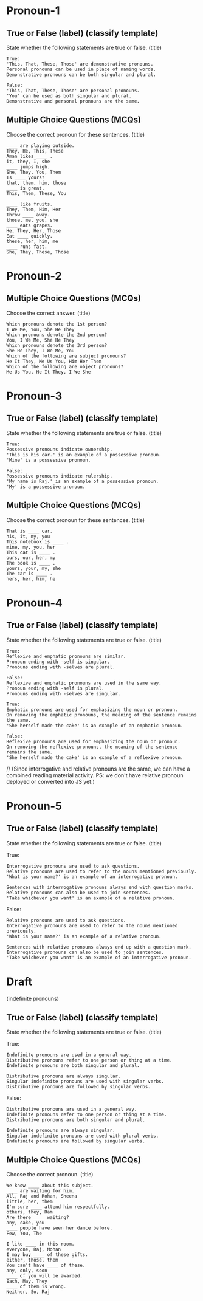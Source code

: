 # Pronoun-1

## True or False (label) (classify template)

State whether the following statements are true or false. (title)

```
True:
'This, That, These, Those' are demonstrative pronouns.
Personal pronouns can be used in place of naming words.
Demonstrative pronouns can be both singular and plural.

False:
'This, That, These, Those' are personal pronouns.
'You' can be used as both singular and plural.
Demonstrative and personal pronouns are the same.
```

## Multiple Choice Questions (MCQs)

Choose the correct pronoun for these sentences. (title)

```
____ are playing outside.
They, He, This, These
Aman likes ____ .
it, they, I, she
____ jumps high.
She, They, You, Them
Is ____ yours?
that, them, him, those
____ is great.
This, Them, These, You
```

```
____ like fruits.
They, Them, Him, Her
Throw ____ away.
those, me, you, she
____ eats grapes.
He, They, Her, Those
Eat ____ quickly.
these, her, him, me
____ runs fast.
She, They, These, Those
```

# Pronoun-2

## Multiple Choice Questions (MCQs)

Choose the correct answer. (title)

```
Which pronouns denote the 1st person?
I We Me, You, She He They
Which pronouns denote the 2nd person?
You, I We Me, She He They
Which pronouns denote the 3rd person?
She He They, I We Me, You
Which of the following are subject pronouns?
He It They, Me Us You, Him Her Them
Which of the following are object pronouns?
Me Us You, He It They, I We She
```

# Pronoun-3

## True or False (label) (classify template)

State whether the following statements are true or false. (title)

```
True:
Possessive pronouns indicate ownership.
'This is his car.' is an example of a possessive pronoun.
'Mine' is a possessive pronoun.

False:
Possessive pronouns indicate rulership.
'My name is Raj.' is an example of a possessive pronoun.
'My' is a possessive pronoun.
```

## Multiple Choice Questions (MCQs)

Choose the correct pronoun for these sentences. (title)

```
That is ____ car.
his, it, my, you
This notebook is ____ .
mine, my, you, her
This cat is ____ .
ours, our, her, my
The book is ____ .
yours, your, my, she
The car is ____ .
hers, her, him, he
```

# Pronoun-4

## True or False (label) (classify template)

State whether the following statements are true or false. (title)

```
True:
Reflexive and emphatic pronouns are similar.
Pronoun ending with -self is singular.
Pronouns ending with -selves are plural.

False:
Reflexive and emphatic pronouns are used in the same way.
Pronoun ending with -self is plural.
Pronouns ending with -selves are singular.
```

```
True:
Emphatic pronouns are used for emphasizing the noun or pronoun.
On removing the emphatic pronouns, the meaning of the sentence remains the same.
'She herself made the cake' is an example of an emphatic pronoun.

False:
Reflexive pronouns are used for emphasizing the noun or pronoun.
On removing the reflexive pronouns, the meaning of the sentence remains the same.
'She herself made the cake' is an example of a reflexive pronoun.
```
// (Since interrogative and relative pronouns are the same, we can have a combined reading material activity. PS: we don't have relative pronoun deployed or converted into JS yet.)

# Pronoun-5

## True or False (label) (classify template)

State whether the following statements are true or false. (title)

True:
```
Interrogative pronouns are used to ask questions.
Relative pronouns are used to refer to the nouns mentioned previously.
'What is your name?' is an example of an interrogative pronoun.

Sentences with interrogative pronouns always end with question marks.
Relative pronouns can also be used to join sentences.
'Take whichever you want' is an example of a relative pronoun.
```

False:
```
Relative pronouns are used to ask questions.
Interrogative pronouns are used to refer to the nouns mentioned previously.
'What is your name?' is an example of a relative pronoun.

Sentences with relative pronouns always end up with a question mark.
Interrogative pronouns can also be used to join sentences.
'Take whichever you want' is an example of an interrogative pronoun.
```

# Draft

(indefinite pronouns)

## True or False (label) (classify template)

State whether the following statements are true or false. (title)

True:
```
Indefinite pronouns are used in a general way.
Distributive pronouns refer to one person or thing at a time.
Indefinite pronouns are both singular and plural.

Distributive pronouns are always singular.
Singular indefinite pronouns are used with singular verbs.
Distributive pronouns are followed by singular verbs.
```

False:
```
Distributive pronouns are used in a general way.
Indefinite pronouns refer to one person or thing at a time.
Distributive pronouns are both singular and plural.

Indefinite pronouns are always singular.
Singular indefinite pronouns are used with plural verbs.
Indefinite pronouns are followed by singular verbs.
```

## Multiple Choice Questions (MCQs)

Choose the correct pronoun. (title)
```
We know ____ about this subject.
____ are waiting for him.
All, Raj and Rohan, Sheena
little, her, them
I'm sure ____ attend him respectfully.
others, they, Ram
Are there ____ waiting?
any, cake, you
____ people have seen her dance before.
Few, You, The
```

```
I like ____ in this room.
everyone, Raj, Mohan
I may buy ____ of these gifts.
either, those, them
You can't have ____ of these.
any, only, soon
____ of you will be awarded.
Each, May, They
____ of them is wrong.
Neither, So, Raj
```